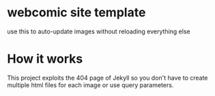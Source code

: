 # webcomic site template
use this to auto-update images without reloading everything else
# How it works
This project exploits the 404 page of Jekyll so you don't have to create multiple html files for each image or use query parameters.